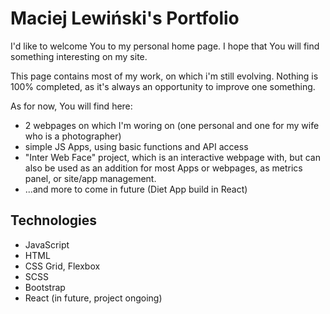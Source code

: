 # Maciej Lewiński's Portfolio

I'd like to welcome You to my personal home page. I hope that You will find something interesting on my site.

This page contains most of my work, on which i'm still evolving. Nothing is 100% completed, as it's always an opportunity to improve one something.

As for now, You will find here:
 - 2 webpages on which I'm woring on (one personal and one for my wife who is a photographer)
 - simple JS Apps, using basic functions and API access
 - "Inter Web Face" project, which is an interactive webpage with, but can also be used as an addition for most Apps or webpages, as metrics panel, or site/app management.
 - ...and more to come in future (Diet App build in React)

## Technologies
- JavaScript
- HTML
- CSS Grid, Flexbox
- SCSS
- Bootstrap
- React (in future, project ongoing)

